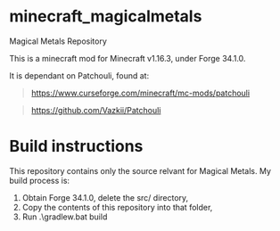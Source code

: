 # minecraft_magicalmetals
Magical Metals Repository

This is a minecraft mod for Minecraft v1.16.3, under Forge 34.1.0.

It is dependant on Patchouli, found at:
> https://www.curseforge.com/minecraft/mc-mods/patchouli

> https://github.com/Vazkii/Patchouli

# Build instructions
This repository contains only the source relvant for Magical Metals. My build process is:
1. Obtain Forge 34.1.0, delete the src/ directory,
2. Copy the contents of this repository into that folder,
3. Run .\gradlew.bat build
